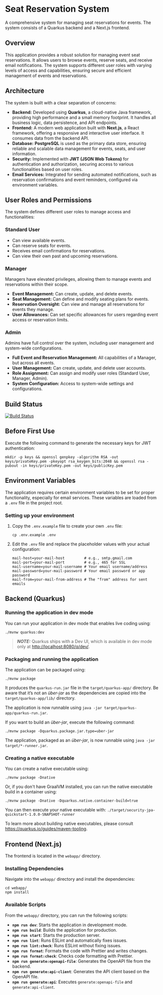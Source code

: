 # Seat Reservation System

A comprehensive system for managing seat reservations for events. The system consists of a Quarkus backend and a Next.js frontend.

## Overview

This application provides a robust solution for managing event seat reservations. It allows users to browse events, reserve seats, and receive email notifications. The system supports different user roles with varying levels of access and capabilities, ensuring secure and efficient management of events and reservations.

## Architecture

The system is built with a clear separation of concerns:

-   **Backend:** Developed using **Quarkus**, a cloud-native Java framework, providing high performance and a small memory footprint. It handles all business logic, data persistence, and API endpoints.
-   **Frontend:** A modern web application built with **Next.js**, a React framework, offering a responsive and interactive user interface. It consumes data from the backend API.
-   **Database:** **PostgreSQL** is used as the primary data store, ensuring reliable and scalable data management for events, seats, and user information.
-   **Security:** Implemented with **JWT (JSON Web Tokens)** for authentication and authorization, securing access to various functionalities based on user roles.
-   **Email Services:** Integrated for sending automated notifications, such as reservation confirmations and event reminders, configured via environment variables.

## User Roles and Permissions

The system defines different user roles to manage access and functionalities:

### Standard User

-   Can view available events.
-   Can reserve seats for events.
-   Receives email confirmations for reservations.
-   Can view their own past and upcoming reservations.

### Manager

Managers have elevated privileges, allowing them to manage events and reservations within their scope.
-   **Event Management:** Can create, update, and delete events.
-   **Seat Management:** Can define and modify seating plans for events.
-   **Reservation Oversight:** Can view and manage all reservations for events they manage.
-   **User Allowances:** Can set specific allowances for users regarding event access or reservation limits.

### Admin

Admins have full control over the system, including user management and system-wide configurations.
-   **Full Event and Reservation Management:** All capabilities of a Manager, but across all events.
-   **User Management:** Can create, update, and delete user accounts.
-   **Role Assignment:** Can assign and modify user roles (Standard User, Manager, Admin).
-   **System Configuration:** Access to system-wide settings and configurations.

## Build Status

[![Build Status](https://github.com/FelixHertweck/SeatReservation/actions/workflows/build.yml/badge.svg)](https://github.com/FelixHertweck/SeatReservation/actions/workflows/build.yml)

## Before First Use

Execute the following command to generate the necessary keys for JWT authentication:

```shell script
mkdir -p keys && openssl genpkey -algorithm RSA -out keys/privateKey.pem -pkeyopt rsa_keygen_bits:2048 && openssl rsa -pubout -in keys/privateKey.pem -out keys/publicKey.pem
```

## Environment Variables

The application requires certain environment variables to be set for proper functionality, especially for email services. These variables are loaded from a `.env` file in the project root.

### Setting up your environment

1.  Copy the `.env.example` file to create your own `.env` file:
    ```shell script
    cp .env.example .env
    ```

2.  Edit the `.env` file and replace the placeholder values with your actual configuration:
    ```
    mail-host=your-mail-host         # e.g., smtp.gmail.com
    mail-port=your-mail-port         # e.g., 465 for SSL
    mail-username=your-mail-username # Your email username/address
    mail-password=your-mail-password # Your email password or app password
    mail-from=your-mail-from-address # The "from" address for sent emails
    ```

## Backend (Quarkus)

### Running the application in dev mode

You can run your application in dev mode that enables live coding using:

```shell script
./mvnw quarkus:dev
```

> **_NOTE:_** Quarkus ships with a Dev UI, which is available in dev mode only at <http://localhost:8080/q/dev/>.

### Packaging and running the application

The application can be packaged using:

```shell script
./mvnw package
```

It produces the `quarkus-run.jar` file in the `target/quarkus-app/` directory. Be aware that it’s not an _über-jar_ as the dependencies are copied into the `target/quarkus-app/lib/` directory.

The application is now runnable using `java -jar target/quarkus-app/quarkus-run.jar`.

If you want to build an _über-jar_, execute the following command:

```shell script
./mvnw package -Dquarkus.package.jar.type=uber-jar
```

The application, packaged as an _über-jar_, is now runnable using `java -jar target/*-runner.jar`.

### Creating a native executable

You can create a native executable using:

```shell script
./mvnw package -Dnative
```

Or, if you don't have GraalVM installed, you can run the native executable build in a container using:

```shell script
./mvnw package -Dnative -Dquarkus.native.container-build=true
```

You can then execute your native executable with: `./target/security-jpa-quickstart-1.0.0-SNAPSHOT-runner`

To learn more about building native executables, please consult <https://quarkus.io/guides/maven-tooling>.

## Frontend (Next.js)

The frontend is located in the `webapp/` directory.

### Installing Dependencies

Navigate into the `webapp/` directory and install the dependencies:

```shell script
cd webapp/
npm install
```

### Available Scripts

From the `webapp/` directory, you can run the following scripts:

-   **`npm run dev`**: Starts the application in development mode.
-   **`npm run build`**: Builds the application for production.
-   **`npm run start`**: Starts the production server.
-   **`npm run lint`**: Runs ESLint and automatically fixes issues.
-   **`npm run lint:check`**: Runs ESLint without fixing issues.
-   **`npm run format`**: Formats the code with Prettier and writes changes.
-   **`npm run format:check`**: Checks code formatting with Prettier.
-   **`npm run generate:openapi-file`**: Generates the OpenAPI file from the backend.
-   **`npm run generate:api-client`**: Generates the API client based on the OpenAPI file.
-   **`npm run generate:api`**: Executes `generate:openapi-file` and `generate:api-client`.
